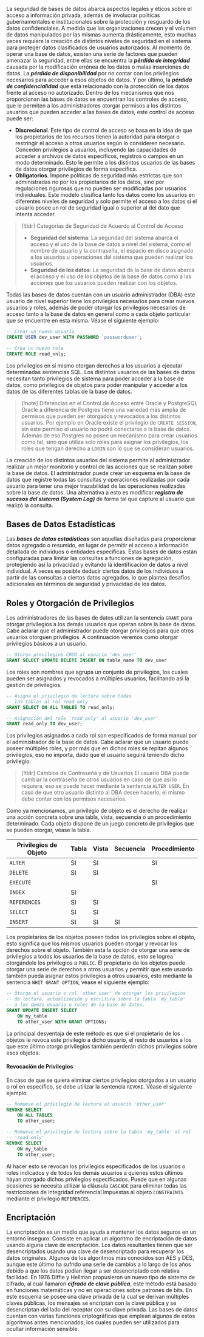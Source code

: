 La seguridad de bases de datos abarca aspectos legales y éticos sobre el acceso a información privada, además de involucrar políticas gubernamentales e institucionales sobre la protección y resguardo de los datos confidenciales. A medida que las organizaciones crecen y el volumen de datos manipulados por las mismas aumenta drásticamente, esto muchas veces requiere la creación de distintos niveles de seguridad en el sistema para proteger datos clasificados de usuarios autorizados.
Al momento de operar una base de datos, existen una serie de factores que pueden amenazar la seguridad, entre ellas se encuentra la ***pérdida de integridad*** causada por la modificación errónea de los datos o malas inserciones de datos. La ***pérdida de disponibilidad*** por no contar con los privilegios necesarios para acceder a esos objetos de datos. Y por último, la ***pérdida de confidencialidad*** que está relacionado con la protección de los datos frente al acceso no autorizado.
Dentro de los mecanismos que nos proporcionan las bases de datos se encuentran los controles de acceso, que le permiten a los administradores otorgar permisos a los distintos usuarios que pueden acceder a las bases de datos, este control de acceso puede ser:
- **Discrecional**. Este tipo de control de acceso se basa en la idea de que los propietarios de los recursos tienen la autoridad para otorgar o restringir el acceso a otros usuarios según lo consideren necesario. Conceden privilegios a usuarios, incluyendo las capacidades de acceder a archivos de datos específicos, registros o campos en un modo determinado. Esto le permite a los distintos usuarios de las bases de datos otorgar privilegios de forma específica.
- **Obligatorios**. Impone políticas de seguridad más estrictas que son administradas no por los propietarios de los datos, sino por regulaciones rigurosas que no pueden ser modificadas por usuarios individuales. Este modelo clasifica tanto los datos como los usuarios en diferentes niveles de seguridad y solo permite el acceso a los datos si el usuario posee un rol de seguridad igual o superior al del dato que intenta acceder.

>[!tldr] Categorías de Seguridad de Acuerdo al Control de Acceso
>- **Seguridad del sistema**: La seguridad del sistema abarca el acceso y el uso de la base de datos a nivel del sistema, como el nombre de usuario y la contraseña, el espacio en disco asignado a los usuarios u operaciones del sistema que pueden realizar los usuarios.
>- **Seguridad de los datos**: La seguridad de la base de datos abarca el acceso y el uso de los objetos de la base de datos como a las acciones que los usuarios pueden realizar con los objetos.

Todas las bases de datos cuentan con un usuario administrador (DBA) este usuario de nivel superior tiene los privilegios necesarios para crear nuevos usuarios y roles, además de poder otorgar los privilegios necesarios de acceso tanto a la base de datos en general como a cada objeto particular que se encuentre en esta misma. Véase el siguiente ejemplo:
```sql
-- Crear un nuevo usuario
CREATE USER dev_user WITH PASSWORD 'passworduser';

-- Crea un nuevo role
CREATE ROLE read_only;
```

Los privilegios en sí mismo otorgan derechos a los usuarios a ejecutar determinadas sentencias SQL. Los distintos usuarios de las bases de datos necesitan tanto privilegios de sistema para poder acceder a la base de datos, como privilegios de objetos para poder manipular y acceder a los datos de las diferentes tablas de la base de datos.
>[!note] Diferencias en el Control de Acceso entre Oracle y PostgreSQL
>Oracle a diferencia de Postgres tiene una variedad más amplia de permisos que pueden ser otorgados y revocados a los distintos usuarios. Por ejemplo en Oracle existe el privilegio de `CREATE SESSION`, sin este permiso el usuario no podrá conectarse a la base de datos. Además de eso Postgres no posee un mecanismo para crear usuarios como tal, sino que utiliza solo roles para asignar los privilegios, los roles que tengan derecho a `LOGIN` son lo que se consideran usuarios.

La creación de los distintos usuarios del sistema permite al administrador realizar un mejor monitorio y control de las acciones que se realizan sobre la base de datos. El administrador puede crear un esquema en la base de datos que registre todas las consultas y operaciones realizadas por cada usuario para tener una mejor trazabilidad de las operaciones realizadas sobre la base de datos. Una alternativa a esto es modificar ***registro de sucesos del sistema (System Log)*** de forma tal que capture al usuario que realizó la consulta.  
## Bases de Datos Estadísticas
Las ***bases de datos estadísticas*** son aquellas diseñadas para proporcionar datos agregado o resumido, en lugar de permitir el acceso a información detallada de individuos o entidades específicas.
Estas bases de datos están configuradas para limitar las consultas a funciones de agregación, protegiendo así la privacidad y evitando la identificación de datos a nivel individual. A veces es posible deducir ciertos datos de los individuos a partir de las consultas a ciertos datos agregados, lo que plantea desafíos adicionales en términos de seguridad y privacidad de los datos.
## Roles y Otorgación de Privilegios
Los administradores de las bases de datos utilizan la sentencia `GRANT` para otorgar privilegios a los demás usuarios que operan sobre la base de datos. Cabe aclarar que el administrador puede otorgar privilegios para que otros usuarios otorguen privilegios. A continuación veremos como otorgar privilegios básicos a un usuario.
```sql
-- Otorga provilegios CRUD al usuario 'dev_user'
GRANT SELECT UPDATE DELETE INSERT ON table_name TO dev_user
```

Los roles son nombres que agrupa un conjunto de privilegios, los cuales pueden ser asignados y revocados a múltiples usuarios, facilitando así la gestión de privilegios.
```sql
-- Asigna el privilegio de lectura sobre todas
-- las tablas al rol read_only
GRANT SELECT ON ALL TABLES TO read_only;

-- Asignación del role 'read_only' al usuario 'dev_user'
GRANT read_only TO dev_user;
```

Los privilegios asignados a cada rol son especificados de forma manual por el administrador de la base de datos. Cabe aclarar que un usuario puede poseer múltiples roles, y por más que en dichos roles se repitan algunos privilegios, eso no importa, dado que el usuario seguirá teniendo dicho privilegio.
>[!tldr] Cambios de Contraseña y de Usuarios
>El usuario DBA puede cambiar la contraseña de otros usuarios en caso de que así lo requiera, eso se puede hacer mediante la sentencia `ALTER USER`. En caso de que otro usuario distinto al DBA desee hacerlo, el mismo debe contar con los permisos necesarios.

Como ya mencionamos, un privilegio de objeto es el derecho de realizar una acción concreta sobre una tabla, vista, secuencia o un procedimiento determinado. Cada objeto dispone de un juego concreto de privilegios que se pueden otorgar, véase la tabla.

| Privilegios de Objeto | Tabla | Vista | Secuencia | Procedimiento |
| --------------------- | ----- | ----- | --------- | ------------- |
| `ALTER`               | SI    | SI    |           | SI            |
| `DELETE`              | SI    | SI    |           |               |
| `EXECUTE`             |       |       |           | SI            |
| `INDEX`               | SI    |       |           |               |
| `REFERENCES`          | SI    | SI    |           |               |
| `SELECT`              | SI    | SI    |           |               |
| `INSERT`              | SI    | SI    | SI        |               |

Los propietarios de los objetos poseen todos los privilegios sobre el objeto, esto significa que los mismos usuarios pueden otorgar y revocar los derechos sobre el objeto. También está la opción de otorgar una serie de privilegios a todos los usuarios de la base de datos, esto se logrea otorgándole los privilegios a `PUBLIC`. 
El propietario de los objetos puede otorgar una serie de derechos a otros usuarios y permitir que este usuario también pueda asignar estos privilegios a otros usuarios, esto mediante la sentencia `WHIT GRANT OPTION`, véase el siguiente ejemplo:
```sql
-- Otorga al usuario o rol 'other_user' de otorgar los privilegios
-- de lectura, actualización y escritura sobre la tabla 'my_table'
-- a los demás usuario o roles de la base de datos.
GRANT UPDATE INSERT SELECT 
	ON my_table 
	TO other_user WITH GRANT OPTIONS;
```

La principal desventaja de este método es que si el propietario de los objetos le revoca este privilegio a dicho usuario, el resto de usuarios a los que este último otorgo privilegios también perderán dichos privilegios sobre esos objetos.
#### Revocación de Privilegios
En caso de que se quiera eliminar ciertos privilegios otorgados a un usuario o rol en específico, se debe utilizar la sentencia `REVOKE`. Véase el siguiente ejemplo:
```sql
-- Remueve el privilegio de lectura al usuario 'other_user'
REVOKE SELECT 
	ON ALL TABLES 
	TO other_user;

-- Remueve el privilegio de lectura sobre la tabla 'my_table' al rol
-- 'read_only'
REVOKE SELECT 
	ON my_table
	TO other_user;
```

Al hacer esto se revocan los privilegios especificados de los usuarios o roles indicados y de todos los demás usuarios a quienes estos últimos hayan otorgado dichos privilegios especificados. Puede que en algunas ocasiones se necesita utilizar la cláusula `CASCADE` para eliminar todas las restricciones de integridad referencial impuestas al objeto `CONSTRAINTS` mediante el privilegio `REFERENCES`.
## Encriptación
La encriptación es un medio que ayuda a mantener los datos seguros en un entorno inseguro. Consiste en aplicar un algoritmo de encriptación de datos usando alguna clave de encriptación. Los datos resultantes tienen que ser desencriptados usando una clave de desencriptado para recuperar los datos originales. Algunos de los algoritmos más conocidos son AES y DES, aunque este último ha sufrido una serie de cambios a lo largo de los años debido a que los datos podían llegar a ser desencriptado con relativa facilidad.
En 1976 Diffie y Hellman propusieron un nuevo tipo de sistema de cifrado, al cual llamaron ***cifrado de clave pública***, este método está basado en funciones matemáticas y no en operaciones sobre patrones de bits. En este esquema se posee una clave privada de la cual se derivan múltiples claves públicas, los mensajes se encriptan con la clave pública y se desencriptan del lado del receptor con su clave privada.
Las bases de datos cuentan con varias funciones criptográficas que emplean algunos de estos algoritmos antes mencionados, los cuales pueden ser utilizados para ocultar información sensible.